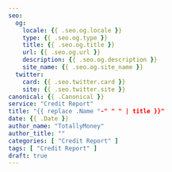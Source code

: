 ```yaml
---
seo:
  og:
    locale: {{ .seo.og.locale }}
    type: {{ .seo.og.type }}
    title: {{ .seo.og.title }}
    url: {{ .seo.og.url }}
    description: {{ .seo.og.description }}
    site_name: {{ .seo.og.site_name }}
  twitter:
    card: {{ .seo.twitter.card }}
    site: {{ .seo.twitter.site }}
canonical: {{ .Canonical }}
service: "Credit Report"
title: "{{ replace .Name "-" " " | title }}"
date: {{ .Date }}
author_name: "TotallyMoney"
author_title: ""
categories: [ "Credit Report" ]
tags: [ "Credit Report" ]
draft: true
---
```

